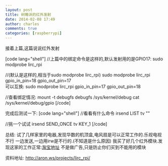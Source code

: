 ```yaml
---
layout: post
title: 树莓派的红外发射
date: 2014-02-08 17:49
author: charles
comments: true
categories: [raspberrypi]
---
```

接着上篇,这篇说说红外发射

[code lang="shell"]
//上篇中的绑定命令是这样的,默认发射用的是GPIO17:
sudo modprobe lirc_rpi

//(默认是这样的,相当于sudo modprobe lirc_rpi)
sudo modprobe lirc_rpi gpio_in_pin=18 gpio_out_pin=17  
可以互换:
sudo modprobe lirc_rpi gpio_in_pin=17 gpio_out_pin=18

//查看绑定情况:
mount -t debugfs debugfs /sys/kernel/debug
cat /sys/kernel/debug/gpio 
[/code]


完成后测试一下:
[code lang="shell"]
//看看有什么命令
irsend LIST tv &quot;&quot;

//挑一个试试
irsend SEND_ONCE tv KEY_1
[/code]

总结:
试了几样家里的电器,发现华数的机顶盒,电风扇是可以正常工作的.乐视电视不行
一边发送,一边用irw是不行的.(不知道是什么原因)
我买了好几个红外模块.发现这家的工作正常:<a href="http://ywrobot.taobao.com/" title="淘宝地址" target="_blank">淘宝地址</a>
不是做广告,只是防止你们买到不能用的模块


资料地址:
<a href="http://aron.ws/projects/lirc_rpi/" title="http://aron.ws/projects/lirc_rpi/" target="_blank">http://aron.ws/projects/lirc_rpi/</a>
